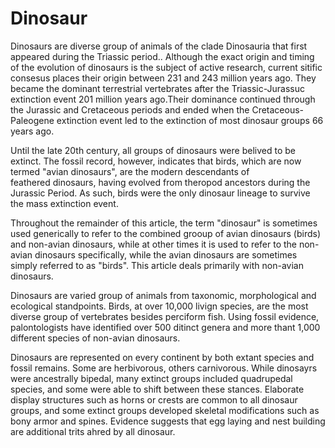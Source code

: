 # Dinosaur

Dinosaurs are diverse group of animals of the clade Dinosauria that first appeared
during the Triassic period.. Although the exact origin and timing of the evolution of dinosaurs is the
subject of active research, current sitific consesus places their origin between 231 and 243 million
years ago. They became the dominant terrestrial vertebrates after the Triassic-Jurassuc extinction event
201 million years ago.Their dominance continued through the Jurassic and Cretaceous periods and ended
when the Cretaceous-Paleogene extinction event led to the extinction of most dinosaur groups 66 years ago.

Until the late 20th century, all groups of dinosaurs were belived to be extinct. The fossil  record,
however, indicates that birds, which are now termed "avian dinosaurs", are the modern descendants of\
feathered dinosaurs, having evolved from theropod ancestors during the Jurassic Period. As such,
birds were the only dinosaur lineage to survive the mass extinction event.

Throughout the remainder of this article, the term "dinosaur" is sometimes used generically to refer
to the combined grooup of avian dinosaurs (birds) and non-avian dinosaurs, while at other times
it is used to refer to the non-avian dinosaurs specifically, while the avian dinosaurs are sometimes
simply referred to as "birds". This article deals primarily with non-avian dinosaurs.

Dinosaurs are varied group of animals from taxonomic, morphological and ecological standpoints.
Birds, at over 10,000 livign species, are the most diverse group of vertebrates besides perciform fish.
Using fossil evidence, palontologists have identified over 500 ditinct genera and more thant 1,000
different species of non-avian dinosaurs.

Dinosaurs are represented on every continent by both extant species and fossil remains. Some are
herbivorous, others carnivorous. While dinosayrs were ancestrally bipedal, many extinct groups included
quadrupedal species, and some were able to shift between these stances. Elaborate display structures such
as horns or crests are common to all dinosaur groups, and some extinct groups developed skeletal
modifications such as bony armor and spines. Evidence suggests that egg laying and nest building are
additional trits ahred by all dinosaur.
